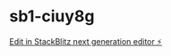# sb1-ciuy8g

[Edit in StackBlitz next generation editor ⚡️](https://stackblitz.com/~/github.com/EthanRuskin/sb1-ciuy8g)
